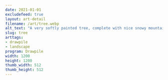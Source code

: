 ```yaml
---
date: 2021-01-01
excludefeed: true
layout: art-detail
filename: /art/tree.webp
alt_text: "A very softly painted tree, complete with nice snowy mountains in the background."
slug: tree
arttags:
- drawpile
- landscape
program: Drawpile
width: 1200
height: 1200
thumb_width: 512
thumb_height: 512
---
```

